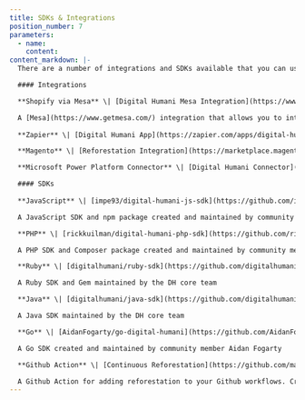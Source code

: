 ```yaml
---
title: SDKs & Integrations
position_number: 7
parameters:
  - name:
    content:
content_markdown: |-
  There are a number of integrations and SDKs available that you can use to easily integrate with the DigitalHumani API. 

  #### Integrations  

  **Shopify via Mesa** \| [Digital Humani Mesa Integration](https://www.getmesa.com/connect/digitalhumani)

  A [Mesa](https://www.getmesa.com/) integration that allows you to integrate Digital Humani into your Shopify store. Note that we'll be launching our own Shopify application in the near-future.
      
  **Zapier** \| [Digital Humani App](https://zapier.com/apps/digital-humani/integrations)

  **Magento** \| [Reforestation Integration](https://marketplace.magento.com/absolute-magento2-reforestation.html)

  **Microsoft Power Platform Connector** \| [Digital Humani Connector](https://docs.microsoft.com/en-us/connectors/digitalhumaniip/)

  #### SDKs  
    
  **JavaScript** \| [impe93/digital-humani-js-sdk](https://github.com/impe93/digital-humani-js-sdk)

  A JavaScript SDK and npm package created and maintained by community member Lorenzo Imperatrice

  **PHP** \| [rickkuilman/digital-humani-php-sdk](https://github.com/rickkuilman/digital-humani-php-sdk)

  A PHP SDK and Composer package created and maintained by community member Rick Kuilman     

  **Ruby** \| [digitalhumani/ruby-sdk](https://github.com/digitalhumani/ruby-sdk)

  A Ruby SDK and Gem maintained by the DH core team

  **Java** \| [digitalhumani/java-sdk](https://github.com/digitalhumani/java-sdk)

  A Java SDK maintained by the DH core team

  **Go** \| [AidanFogarty/go-digital-humani](https://github.com/AidanFogarty/go-digital-humani)

  A Go SDK created and maintained by community member Aidan Fogarty

  **Github Action** \| [Continuous Reforestation](https://github.com/marketplace/actions/continuous-reforestation)

  A Github Action for adding reforestation to your Github workflows. Created and maintained by the team at [ProtonTypes](https://protontypes.eu/), source available at [protontypes/continuous-reforestation](https://github.com/protontypes/continuous-reforestation).
---
```

